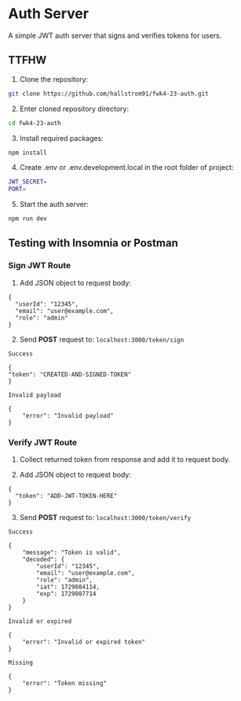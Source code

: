 # Auth Server 

A simple JWT auth server that signs and verifies tokens for users.

## TTFHW

1. Clone the repository:
```bash
git clone https://github.com/hallstrom91/fwk4-23-auth.git
```

2. Enter cloned repository directory:
```bash
cd fwk4-23-auth
```

3. Install required packages:
```bash 
npm install
```

4. Create .env or .env.development.local in the root folder of project:
```bash
JWT_SECRET=
PORT=
```
5. Start the auth server:
```bash
npm run dev
```

## Testing with Insomnia or Postman

### Sign JWT Route

1. Add JSON object to request body:
```REQUESTBODY
{
  "userId": "12345",
  "email": "user@example.com",
  "role": "admin"
}
```
2. Send **POST** request to: `localhost:3000/token/sign`
   
`Success`
```RESPONSEBODY200
{
"token": "CREATED-AND-SIGNED-TOKEN"
}
```

`Invalid payload`
```RESPONSEBODY400
{
	"error": "Invalid payload"
}
```



### Verify JWT Route
1. Collect returned token from response and add it to request body.
  
2. Add JSON object to request body:
```REQUESTBODY
{
  "token": "ADD-JWT-TOKEN-HERE"
}
```
3. Send **POST** request to: `localhost:3000/token/verify` 

`Success`
```RESPONSEBODY200
{
	"message": "Token is valid",
	"decoded": {
		"userId": "12345",
		"email": "user@example.com",
		"role": "admin",
		"iat": 1729084114,
		"exp": 1729087714
	}
}
```

`Invalid or expired`
```RESPSONEBODY401
{
	"error": "Invalid or expired token"
}
```

`Missing`
```RESPONSEBODY400
{
	"error": "Token missing"
}
```
